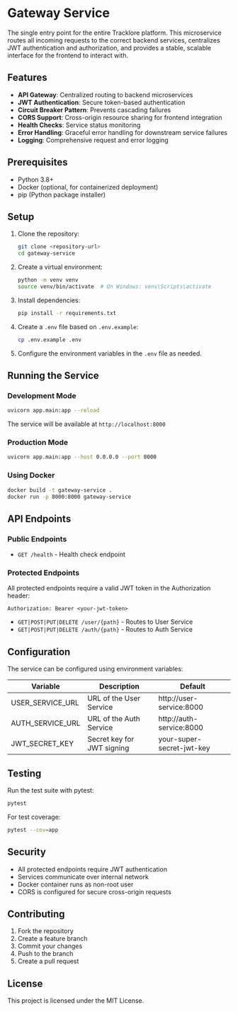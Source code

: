 # Gateway Service

The single entry point for the entire Tracklore platform. This microservice routes all incoming requests to the correct backend services, centralizes JWT authentication and authorization, and provides a stable, scalable interface for the frontend to interact with.

## Features

- **API Gateway**: Centralized routing to backend microservices
- **JWT Authentication**: Secure token-based authentication
- **Circuit Breaker Pattern**: Prevents cascading failures
- **CORS Support**: Cross-origin resource sharing for frontend integration
- **Health Checks**: Service status monitoring
- **Error Handling**: Graceful error handling for downstream service failures
- **Logging**: Comprehensive request and error logging

## Prerequisites

- Python 3.8+
- Docker (optional, for containerized deployment)
- pip (Python package installer)

## Setup

1. Clone the repository:
   ```bash
   git clone <repository-url>
   cd gateway-service
   ```

2. Create a virtual environment:
   ```bash
   python -m venv venv
   source venv/bin/activate  # On Windows: venv\Scripts\activate
   ```

3. Install dependencies:
   ```bash
   pip install -r requirements.txt
   ```

4. Create a `.env` file based on `.env.example`:
   ```bash
   cp .env.example .env
   ```

5. Configure the environment variables in the `.env` file as needed.

## Running the Service

### Development Mode

```bash
uvicorn app.main:app --reload
```

The service will be available at `http://localhost:8000`

### Production Mode

```bash
uvicorn app.main:app --host 0.0.0.0 --port 8000
```

### Using Docker

```bash
docker build -t gateway-service .
docker run -p 8000:8000 gateway-service
```

## API Endpoints

### Public Endpoints

- `GET /health` - Health check endpoint

### Protected Endpoints

All protected endpoints require a valid JWT token in the Authorization header:
```
Authorization: Bearer <your-jwt-token>
```

- `GET|POST|PUT|DELETE /user/{path}` - Routes to User Service
- `GET|POST|PUT|DELETE /auth/{path}` - Routes to Auth Service

## Configuration

The service can be configured using environment variables:

| Variable | Description | Default |
|----------|-------------|---------|
| USER_SERVICE_URL | URL of the User Service | http://user-service:8000 |
| AUTH_SERVICE_URL | URL of the Auth Service | http://auth-service:8000 |
| JWT_SECRET_KEY | Secret key for JWT signing | your-super-secret-jwt-key |

## Testing

Run the test suite with pytest:

```bash
pytest
```

For test coverage:

```bash
pytest --cov=app
```

## Security

- All protected endpoints require JWT authentication
- Services communicate over internal network
- Docker container runs as non-root user
- CORS is configured for secure cross-origin requests

## Contributing

1. Fork the repository
2. Create a feature branch
3. Commit your changes
4. Push to the branch
5. Create a pull request

## License

This project is licensed under the MIT License.
